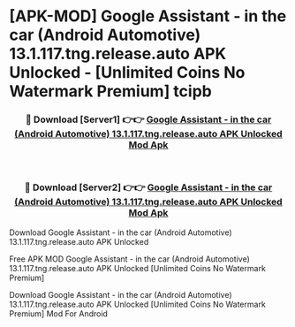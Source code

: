 # [APK-MOD] Google Assistant - in the car (Android Automotive) 13.1.117.tng.release.auto APK Unlocked - [Unlimited Coins No Watermark Premium] tcipb



<div align="center">
<h3>🔴 Download [Server1] 👉👉 <a href="https://momento.my/?title=Google_Assistant_-_in_the_car_(Android_Automotive)_13.1.117.tng.release.auto_APK_Unlocked">Google Assistant - in the car (Android Automotive) 13.1.117.tng.release.auto APK Unlocked Mod Apk</a></h3><br>

<h3>🔴 Download [Server2] 👉👉 <a href="https://momento.my/?title=Google_Assistant_-_in_the_car_(Android_Automotive)_13.1.117.tng.release.auto_APK_Unlocked">Google Assistant - in the car (Android Automotive) 13.1.117.tng.release.auto APK Unlocked Mod Apk</a></h3>
</div>



Download Google Assistant - in the car (Android Automotive) 13.1.117.tng.release.auto APK Unlocked 

Free APK MOD Google Assistant - in the car (Android Automotive) 13.1.117.tng.release.auto APK Unlocked [Unlimited Coins No Watermark Premium]

Download Google Assistant - in the car (Android Automotive) 13.1.117.tng.release.auto APK Unlocked [Unlimited Coins No Watermark Premium] Mod For Android
